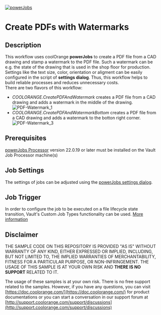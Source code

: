 [![powerJobs](https://img.shields.io/badge/powerJobs_Processor-22.0.19-orange.svg)](https://www.coolorange.com/powerjobs)

# Create PDFs with Watermarks

## Description
This workflow uses coolOrange **powerJobs** to create a PDF file from a CAD drawing and stamp a watermark to the PDF file. Such a watermark can be e.g. the state of the drawing that is used in the shop floor for production. Settings like the text size, color, orientation or aligment can be easily configured in the script of **settings dialog**. Thus, this workflow helps to build reliable processes and reduces unnecessary costs.  
There are two flavors of this workflow:

* *COOLORANGE.CreatePDFAndWatermark* creates a PDF file from a CAD drawing and adds a watermark in the middle of the drawing.  
![PDF-Watermark_1](https://user-images.githubusercontent.com/36193155/165478911-ba3c2837-7efc-4290-be23-6eabd1844702.jpg)  
* *COOLORANGE.CreatePDFAndWatermarkBottom* creates a PDF file from a CAD drawing and adds a watermark to the botton right corner.  
![PDF-Watermark_3](https://user-images.githubusercontent.com/36193155/165480615-f54f6841-c003-4033-a10c-16f699267b8b.jpg)

## Prerequisites
[powerJobs Processor](https://www.coolorange.com/powerjobs) version 22.0.19 or later must be installed on the Vault Job Processor machine(s)  

## Job Settings
The settings of jobs can be adjusted using the [powerJobs  settings dialog](https://doc.coolorange.com/projects/coolorange-powerjobsprocessordocs/en/stable/job_configuration/#powerjobs-settings-dialog).

## Job Trigger
In order to configure the job to be executed on a file lifecycle state transition, Vault's Custom Job Types functionality can be used. [More information](https://doc.coolorange.com/projects/coolorange-powerjobsprocessordocs/en/stable/getting_started/#how-to-embed-the-job-in-a-status-change)

## Disclaimer

THE SAMPLE CODE ON THIS REPOSITORY IS PROVIDED "AS IS" WITHOUT WARRANTY OF ANY KIND, EITHER EXPRESSED OR IMPLIED, INCLUDING, BUT NOT LIMITED TO, THE IMPLIED WARRANTIES OF MERCHANTABILITY, FITNESS FOR A PARTICULAR PURPOSE, OR NON-INFRINGEMENT.
THE USAGE OF THIS SAMPLE IS AT YOUR OWN RISK AND **THERE IS NO SUPPORT** RELATED TO IT.

The usage of these samples is at your own risk. There is no free support related to the samples. However, if you have any questions, you can visit [https://doc.coolorange.com/](https://doc.coolorange.com/) for product documentations or you can start a conversation in our support forum at [http://support.coolorange.com/support/discussions](http://support.coolorange.com/support/discussions)
